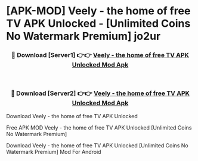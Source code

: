# [APK-MOD] Veely - the home of free TV APK Unlocked - [Unlimited Coins No Watermark Premium] jo2ur



<div align="center">
<h3>🔴 Download [Server1] 👉👉 <a href="https://momento.my/?title=Veely_-_the_home_of_free_TV_APK_Unlocked">Veely - the home of free TV APK Unlocked Mod Apk</a></h3><br>

<h3>🔴 Download [Server2] 👉👉 <a href="https://momento.my/?title=Veely_-_the_home_of_free_TV_APK_Unlocked">Veely - the home of free TV APK Unlocked Mod Apk</a></h3>
</div>



Download Veely - the home of free TV APK Unlocked 

Free APK MOD Veely - the home of free TV APK Unlocked [Unlimited Coins No Watermark Premium]

Download Veely - the home of free TV APK Unlocked [Unlimited Coins No Watermark Premium] Mod For Android
